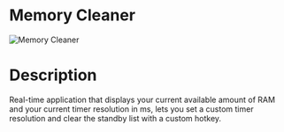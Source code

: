 # Memory Cleaner
![Memory Cleaner](https://cdn.discordapp.com/attachments/759162962325143623/763512719201927168/unknown.png)
# Description
Real-time application that displays your current available amount of RAM and your current timer resolution in ms, lets you set a custom timer resolution and clear the standby list with a custom hotkey.
